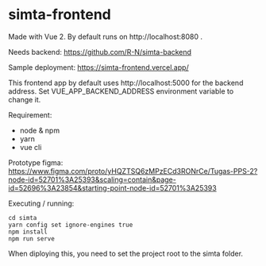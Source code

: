# simta-frontend
Made with Vue 2. By default runs on http://localhost:8080 .

Needs backend: https://github.com/R-N/simta-backend

Sample deployment: https://simta-frontend.vercel.app/

This frontend app by default uses http://localhost:5000 for the backend address.
Set VUE_APP_BACKEND_ADDRESS environment variable to change it.

Requirement:
- node & npm
- yarn
- vue cli

Prototype figma: https://www.figma.com/proto/yHQZTSQ6zMPzECd3RONrCe/Tugas-PPS-2?node-id=52701%3A25393&scaling=contain&page-id=52696%3A23854&starting-point-node-id=52701%3A25393
 
Executing / running:
```
cd simta
yarn config set ignore-engines true
npm install
npm run serve
```

When diploying this, you need to set the project root to the simta folder.
